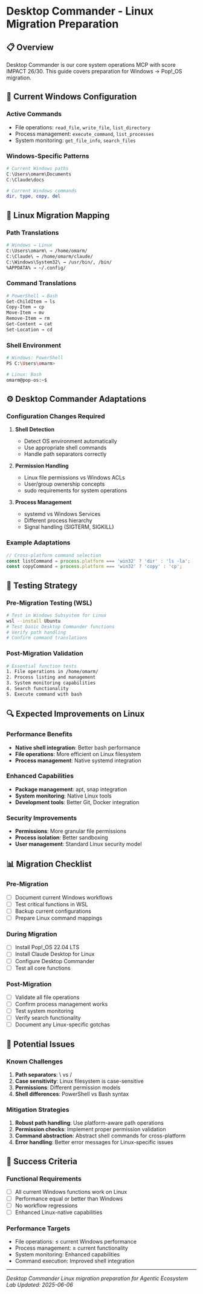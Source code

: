 # Desktop Commander - Linux Migration Preparation

## 📋 Overview

Desktop Commander is our core system operations MCP with score IMPACT 26/30. This guide covers preparation for Windows → Pop!_OS migration.

## 🔄 Current Windows Configuration

### Active Commands
- File operations: `read_file`, `write_file`, `list_directory`
- Process management: `execute_command`, `list_processes`
- System monitoring: `get_file_info`, `search_files`

### Windows-Specific Patterns
```powershell
# Current Windows paths
C:\Users\omarm\Documents
C:\Claude\docs

# Current Windows commands
dir, type, copy, del
```

## 🐧 Linux Migration Mapping

### Path Translations
```bash
# Windows → Linux
C:\Users\omarm\ → /home/omarm/
C:\Claude\ → /home/omarm/claude/
C:\Windows\System32\ → /usr/bin/, /bin/
%APPDATA% → ~/.config/
```

### Command Translations
```bash
# PowerShell → Bash
Get-ChildItem → ls
Copy-Item → cp
Move-Item → mv
Remove-Item → rm
Get-Content → cat
Set-Location → cd
```

### Shell Environment
```bash
# Windows: PowerShell
PS C:\Users\omarm>

# Linux: Bash
omarm@pop-os:~$
```

## ⚙️ Desktop Commander Adaptations

### Configuration Changes Required

1. **Shell Detection**
   - Detect OS environment automatically
   - Use appropriate shell commands
   - Handle path separators correctly

2. **Permission Handling**
   - Linux file permissions vs Windows ACLs
   - User/group ownership concepts
   - sudo requirements for system operations

3. **Process Management**
   - systemd vs Windows Services
   - Different process hierarchy
   - Signal handling (SIGTERM, SIGKILL)

### Example Adaptations

```javascript
// Cross-platform command selection
const listCommand = process.platform === 'win32' ? 'dir' : 'ls -la';
const copyCommand = process.platform === 'win32' ? 'copy' : 'cp';
```

## 🧪 Testing Strategy

### Pre-Migration Testing (WSL)
```bash
# Test in Windows Subsystem for Linux
wsl --install Ubuntu
# Test basic Desktop Commander functions
# Verify path handling
# Confirm command translations
```

### Post-Migration Validation
```bash
# Essential function tests
1. File operations in /home/omarm/
2. Process listing and management
3. System monitoring capabilities
4. Search functionality
5. Execute command with bash
```

## 🔍 Expected Improvements on Linux

### Performance Benefits
- **Native shell integration**: Better bash performance
- **File operations**: More efficient on Linux filesystem
- **Process management**: Native systemd integration

### Enhanced Capabilities
- **Package management**: apt, snap integration
- **System monitoring**: Native Linux tools
- **Development tools**: Better Git, Docker integration

### Security Improvements
- **Permissions**: More granular file permissions
- **Process isolation**: Better sandboxing
- **User management**: Standard Linux security model

## 📊 Migration Checklist

### Pre-Migration
- [ ] Document current Windows workflows
- [ ] Test critical functions in WSL
- [ ] Backup current configurations
- [ ] Prepare Linux command mappings

### During Migration
- [ ] Install Pop!_OS 22.04 LTS
- [ ] Install Claude Desktop for Linux
- [ ] Configure Desktop Commander
- [ ] Test all core functions

### Post-Migration
- [ ] Validate all file operations
- [ ] Confirm process management works
- [ ] Test system monitoring
- [ ] Verify search functionality
- [ ] Document any Linux-specific gotchas

## 🚨 Potential Issues

### Known Challenges
1. **Path separators**: \ vs /
2. **Case sensitivity**: Linux filesystem is case-sensitive
3. **Permissions**: Different permission models
4. **Shell differences**: PowerShell vs Bash syntax

### Mitigation Strategies
1. **Robust path handling**: Use platform-aware path operations
2. **Permission checks**: Implement proper permission validation
3. **Command abstraction**: Abstract shell commands for cross-platform
4. **Error handling**: Better error messages for Linux-specific issues

## 🎯 Success Criteria

### Functional Requirements
- [ ] All current Windows functions work on Linux
- [ ] Performance equal or better than Windows
- [ ] No workflow regressions
- [ ] Enhanced Linux-native capabilities

### Performance Targets
- File operations: ≤ current Windows performance
- Process management: ≥ current functionality
- System monitoring: Enhanced capabilities
- Command execution: Improved shell integration

---

*Desktop Commander Linux migration preparation for Agentic Ecosystem Lab*
*Updated: 2025-06-06*